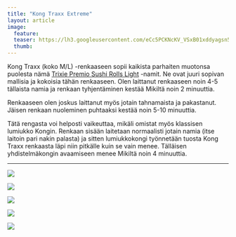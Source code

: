 ```yaml
---
title: "Kong Traxx Extreme"
layout: article
image:
  feature:
  teaser: https://lh3.googleusercontent.com/eCc5PCKNcKV_VSxB01xddyagsn5nu0Ui1TFUTSsUT6Y=w245
  thumb:
---
```


Kong Traxx (koko M/L) -renkaaseen sopii kaikista parhaiten muotonsa puolesta nämä [Trixie Premio Sushi Rolls Light](http://www.zooplus.fi/shop/koirat/luut/kala_puruherkut/202203) -namit. Ne ovat juuri sopivan mallisia ja kokoisia tähän renkaaseen. Olen laittanut renkaaseen noin 4-5 tällaista namia ja renkaan tyhjentäminen kestää Mikiltä noin 2 minuuttia.

Renkaaseen olen joskus laittanut myös jotain tahnamaista ja pakastanut. Jäisen renkaan nuoleminen puhtaaksi kestää noin 5-10 minuuttia.

Tätä rengasta voi helposti vaikeuttaa, mikäli omistat myös klassisen lumiukko Kongin. Renkaan sisään laitetaan normaalisti jotain namia (itse laitoin pari nakin palasta) ja sitten lumiukkokongi työnnetään tuosta Kong Traxx renkaasta läpi niin pitkälle kuin se vain menee. Tälläisen yhdistelmäkongin avaamiseen menee Mikiltä noin 4 minuuttia.

---

![](https://lh3.googleusercontent.com/lh395boYVo5NBLLLeHs_dC6k96aNPU02D8I3zRF3CO4=w800)

![](https://lh3.googleusercontent.com/lkpUhNcZ50Gvnsvwv9-R4Fj8gc6toD5L_kmJO7x9-Xk=w800)

![](https://lh3.googleusercontent.com/6LGnIFcmdzzcB6pEOO3w29oBJoNCNEUUJSVV29ultT0=w800)

![](https://lh3.googleusercontent.com/4PoB_Q-I7yOj6U4LFXaFw1ndpAi7EUIY8AL8p1wXwN0=w800)

![](https://lh3.googleusercontent.com/bQl_GyxIRrTxrELNNNkjubF8d22P07TXs_W7_AwVHAg=w800)
